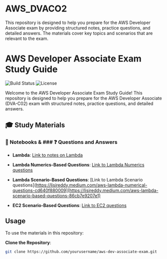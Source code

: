 # AWS_DVACO2
This repository is designed to help you prepare for the AWS Developer Associate exam by providing structured notes, practice questions, and detailed answers. The materials cover key topics and scenarios that are relevant to the exam.
# AWS Developer Associate Exam Study Guide

![Build Status](https://img.shields.io/badge/build-passing-brightgreen)
![License](https://img.shields.io/badge/license-MIT-blue)

Welcome to the AWS Developer Associate Exam Study Guide! This repository is designed to help you prepare for the AWS Developer Associate (DVA-C02) exam with structured notes, practice questions, and detailed answers.

## 🎓 Study Materials

### 📝 Notebooks & ### ❓ Questions and Answers

- **Lambda**: [Link to notes on Lambda](./Notebooks/AWSLambda.pdf)
- **Lambda Numerics-Based Questions**: [Link to Lambda Numerics questions](https://lisireddy.medium.com/aws-lambda-numerical-questions-cd640f880009)
- **Lambda Scenario-Based Questions**: [Link to Lambda Scenario questions](https://lisireddy.medium.com/aws-lambda-numerical-questions-cd640f880009](https://lisireddy.medium.com/aws-lambda-scenario-based-questions-86cb7e9207e1)





- **EC2 Scenario-Based Questions**: [Link to EC2 questions](./questions/ec2.md)

## Usage

To use the materials in this repository:

**Clone the Repository**:
   ```bash
   git clone https://github.com/yourusername/aws-dev-associate-exam.git
